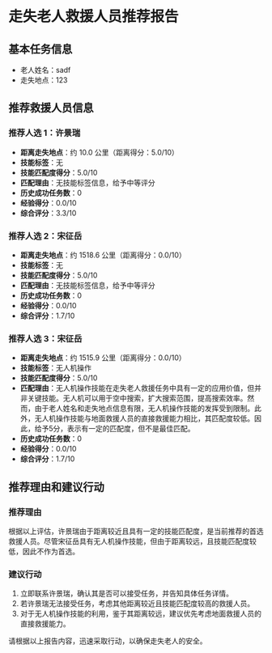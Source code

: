 # 走失老人救援人员推荐报告

## 基本任务信息

- 老人姓名：sadf
- 走失地点：123

## 推荐救援人员信息

### 推荐人选 1：许景瑞

- **距离走失地点**：约 10.0 公里（距离得分：5.0/10）
- **技能标签**：无
- **技能匹配度得分**：5.0/10
- **匹配理由**：无技能标签信息，给予中等评分
- **历史成功任务数**：0
- **经验得分**：0.0/10
- **综合评分**：3.3/10

### 推荐人选 2：宋征岳

- **距离走失地点**：约 1518.6 公里（距离得分：0.0/10）
- **技能标签**：无
- **技能匹配度得分**：5.0/10
- **匹配理由**：无技能标签信息，给予中等评分
- **历史成功任务数**：0
- **经验得分**：0.0/10
- **综合评分**：1.7/10

### 推荐人选 3：宋征岳

- **距离走失地点**：约 1515.9 公里（距离得分：0.0/10）
- **技能标签**：无人机操作
- **技能匹配度得分**：5.0/10
- **匹配理由**：无人机操作技能在走失老人救援任务中具有一定的应用价值，但并非关键技能。无人机可以用于空中搜索，扩大搜索范围，提高搜索效率。然而，由于老人姓名和走失地点信息有限，无人机操作技能的发挥受到限制。此外，无人机操作技能与地面救援人员的直接救援能力相比，其匹配度较低。因此，给予5分，表示有一定的匹配度，但不是最佳匹配。
- **历史成功任务数**：0
- **经验得分**：0.0/10
- **综合评分**：1.7/10

## 推荐理由和建议行动

### 推荐理由

根据以上评估，许景瑞由于距离较近且具有一定的技能匹配度，是当前推荐的首选救援人员。尽管宋征岳具有无人机操作技能，但由于距离较远，且技能匹配度较低，因此不作为首选。

### 建议行动

1. 立即联系许景瑞，确认其是否可以接受任务，并告知具体任务详情。
2. 若许景瑞无法接受任务，考虑其他距离较近且技能匹配度较高的救援人员。
3. 对于无人机操作技能的利用，鉴于其距离较远，建议优先考虑地面救援人员的直接救援能力。

请根据以上报告内容，迅速采取行动，以确保走失老人的安全。